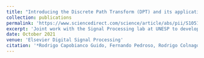```yaml
---
title: "Introducing the Discrete Path Transform (DPT) and its applications in signal analysis, artefact removal, and spoken word recognition"
collection: publications
permalink: 'https://www.sciencedirect.com/science/article/abs/pii/S1051200421001974'
excerpt: 'Joint work with the Signal Processing lab at UNESP to develop a novel transform, designed to serve as a new tool for handcrafted feature extraction (FE). It improves the elementary analysis provided by signal energy (E) and enhances the humble spectral investigation granted by zero-crossing rates (ZCR). Python code is presented [here](https://github.com/jogisuda/Discrete-Path-Transform) for both the DPT as well as the inverse transform, IDPT, allowing for perfect reconstruction of the signal.'
date: October 2021
venue: 'Elsevier Digital Signal Processing'
citation: '*Rodrigo Capobianco Guido, Fernando Pedroso, Rodrigo Colnago Contreras, Luciene Cavalcanti Rodrigues, Emanuel Guariglia, **Jogi Suda Neto** *'
---
```

